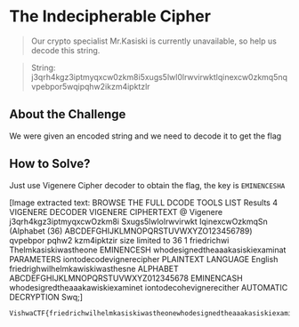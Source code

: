 # The Indecipherable Cipher
> Our crypto specialist Mr.Kasiski is currently unavailable, so help us decode this string.

> String: j3qrh4kgz3iptmyqxcw0zkm8i5xugs5lwl0lrwvirwktlqinexcw0zkmq5nqvpebpor5wqipqhw2ikzm4ipktzlr

## About the Challenge
We were given an encoded string and we need to decode it to get the flag

## How to Solve?

Just use Vigenere Cipher decoder to obtain the flag, the key is `EMINENCESHA`


[Image extracted text: BROWSE THE FULL DCODE TOOLS LIST
Results
4
VIGENERE DECODER
VIGENERE CIPHERTEXT @
Vigenere
j3qrh4kgz3iptmyqxcwOzkm8i Sxugs5lwlolrwvirwkt IqinexcwOzkmqSn
(Alphabet (36) ABCDEFGHIJKLMNOPQRSTUVWXYZO123456789)
qvpebpor
pqhw2
kzm4ipktzir
size limited to 36
1
friedrichwi Thelmkasiskiwastheone
EMINENCESH
whodesignedtheaaakasiskiexaminat
PARAMETERS
iontodecodevignerecipher
PLAINTEXT LANGUAGE
English
friedrighwilhelmkawiskiwasthesne
ALPHABET
ABCDEFGHIJKLMNOPQRSTUVWXYZ012345678
EMINENCASH
whodesigredtheaaakawiskiexaminet
iontodecohevignerecither
AUTOMATIC DECRYPTION
Swq;]


```
VishwaCTF{friedrichwilhelmkasiskiwastheonewhodesignedtheaaakasiskiexaminationtodecodevignerecipher}
```